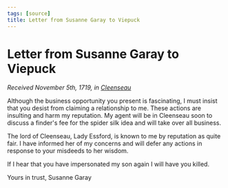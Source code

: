 ```yaml
---
tags: [source]
title: Letter from Susanne Garay to Viepuck
---
```

# Letter from Susanne Garay to Viepuck
_Received November 5th, 1719, in [Cleenseau](<../../../gazetteer/greater-sembara/sembara/barony-of-aveil/cleenseau-region/cleenseau/cleenseau.md>)_

Although the business opportunity you present is fascinating, I must insist that you desist from claiming a relationship to me. These actions are insulting and harm my reputation. My agent will be in Cleenseau soon to discuss a finder's fee for the spider silk idea and will take over all business.

The lord of Cleenseau, Lady Essford, is known to me by reputation as quite fair. I have informed her of my concerns and will defer any actions in response to your misdeeds to her wisdom.

If I hear that you have impersonated my son again I will have you killed.

Yours in trust,
Susanne Garay